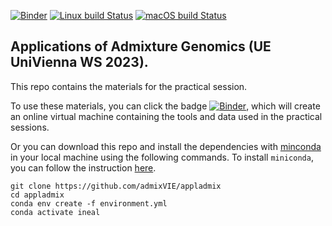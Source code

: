 [![Binder](https://mybinder.org/badge_logo.svg)](https://mybinder.org/v2/gh/admixVIE/appladmix/HEAD)
[![Linux build Status](https://github.com/admixVIE/iNEAL/actions/workflows/ubuntu-build.yml/badge.svg?branch=main)](https://github.com/admixVIE/appladmix/actions)
[![macOS build Status](https://github.com/admixVIE/iNEAL/actions/workflows/macos-build.yml/badge.svg?branch=main)](https://github.com/admixVIE/appladmix/actions)

## Applications of Admixture Genomics (UE UniVienna WS 2023).

This repo contains the materials for the practical session.

To use these materials, you can click the badge [![Binder](https://mybinder.org/badge_logo.svg)](https://mybinder.org/v2/gh/admixVIE/appladmix/HEAD), which will create an online virtual machine containing the tools and data used in the practical sessions.

Or you can download this repo and install the dependencies with [minconda](https://docs.conda.io/en/latest/miniconda.html) in your local machine using the following commands. To install `miniconda`, you can follow the instruction [here](https://conda.io/projects/conda/en/latest/user-guide/install/index.html).
```
git clone https://github.com/admixVIE/appladmix
cd appladmix
conda env create -f environment.yml
conda activate ineal
```
